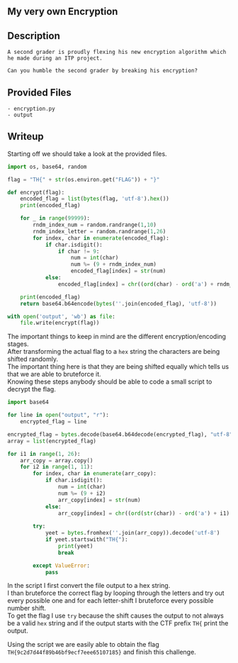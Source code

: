 ## My very own Encryption

## Description
```
A second grader is proudly flexing his new encryption algorithm which he made during an ITP project. 

Can you humble the second grader by breaking his encryption?
```

## Provided Files
```
- encryption.py
- output
```

## Writeup

Starting off we should take a look at the provided files. <br/>
```py
import os, base64, random

flag = "TH{" + str(os.environ.get("FLAG")) + "}"

def encrypt(flag):
    encoded_flag = list(bytes(flag, 'utf-8').hex())
    print(encoded_flag)

    for _ in range(99999):
        rndm_index_num = random.randrange(1,10)
        rndm_index_letter = random.randrange(1,26)
        for index, char in enumerate(encoded_flag):
            if char.isdigit():
                if char != 9:
                    num = int(char)
                    num %= (9 + rndm_index_num)
                    encoded_flag[index] = str(num)
            else:
                encoded_flag[index] = chr((ord(char) - ord('a') + rndm_index_letter) % 26 + ord('a'))

    print(encoded_flag)
    return base64.b64encode(bytes(''.join(encoded_flag), 'utf-8'))

with open('output', 'wb') as file: 
    file.write(encrypt(flag))
```

The important things to keep in mind are the different encryption/encoding stages. <br/>
After transforming the actual flag to a `hex` string the characters are being shifted randomly. <br/>
The important thing here is that they are being shifted equally which tells us that we are able to bruteforce it. <br/>
Knowing these steps anybody should be able to code a small script to decrypt the flag. <br/>
```py
import base64

for line in open("output", "r"):
    encrypted_flag = line

encrypted_flag = bytes.decode(base64.b64decode(encrypted_flag), "utf-8")
array = list(encrypted_flag)

for i1 in range(1, 26):
    arr_copy = array.copy() 
    for i2 in range(1, 11):
        for index, char in enumerate(arr_copy):
            if char.isdigit():
                num = int(char)
                num %= (9 + i2)
                arr_copy[index] = str(num)
            else:
                arr_copy[index] = chr((ord(str(char)) - ord('a') + i1) % 26 + ord('a'))
        
        try:
            yeet = bytes.fromhex(''.join(arr_copy)).decode('utf-8')
            if yeet.startswith("TH{"):
                print(yeet)
                break

        except ValueError:
            pass
```

In the script I first convert the file output to a hex string. <br/>
I than bruteforce the correct flag by looping through the letters and try out every possible one and for each letter-shift I bruteforce every possible number shift. <br/>
To get the flag I use `try` because the shift causes the output to not always be a valid `hex` string and if the output starts with the CTF prefix `TH{` print the output. <br/>

Using the script we are easily able to obtain the flag `TH{9c2d7d44f89b46bf9ecf7eee65107185}` and finish this challenge. 
